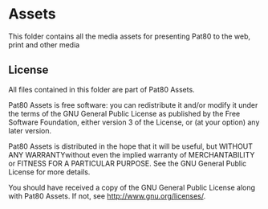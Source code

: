 # Assets
This folder contains all the media assets for presenting Pat80 to the web, print and other media

## License
All files contained in this folder are part of Pat80 Assets.

Pat80 Assets is free software: you can redistribute it and/or modify
it under the terms of the GNU General Public License as published by
the Free Software Foundation, either version 3 of the License, or
(at your option) any later version.

Pat80 Assets is distributed in the hope that it will be useful,
but WITHOUT ANY WARRANTYwithout even the implied warranty of
MERCHANTABILITY or FITNESS FOR A PARTICULAR PURPOSE.  See the
GNU General Public License for more details.

You should have received a copy of the GNU General Public License
along with Pat80 Assets.  If not, see <http://www.gnu.org/licenses/>.